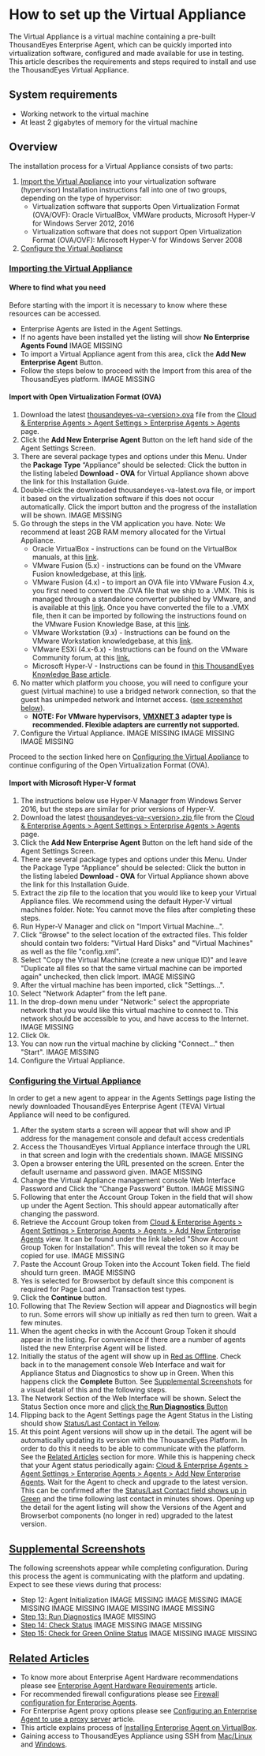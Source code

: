# How to set up the Virtual Appliance

The Virtual Appliance is a virtual machine containing a pre-built ThousandEyes Enterprise Agent, which can be quickly imported into virtualization software, configured and made available for use in testing. This article describes the requirements and steps required to install and use the ThousandEyes Virtual Appliance.    
 

## System requirements

* Working network to the virtual machine
* At least 2 gigabytes of memory for the virtual machine

## Overview

The installation process for a Virtual Appliance consists of two parts:

1. [Import the Virtual Appliance]() into your virtualization software \(hypervisor\)  Installation instructions fall into one of two groups, depending on the type of hypervisor:
   * Virtualization software that supports Open Virtualization Format \(OVA/OVF\):  Oracle VirtualBox, VMWare products, Microsoft Hyper-V for Windows Server 2012, 2016
   * Virtualization software that does not support Open Virtualization Format \(OVA/OVF\):  Microsoft Hyper-V for Windows Server 2008
2. [Configure the Virtual Appliance]()

###  [Importing the Virtual Appliance]()

#### Where to find what you need

Before starting with the import it is necessary to know where these resources can be accessed. 

* Enterprise Agents are listed in the Agent Settings. 
* If no agents have been installed yet the listing will show **No Enterprise Agents Found** IMAGE MISSING
* To import a Virtual Appliance agent from this area, click the **Add New Enterprise Agent** Button. 
* Follow the steps below to proceed with the Import from this area of the ThousandEyes platform. IMAGE MISSING

####  Import with Open Virtualization Format \(OVA\) <a id="import-ova"></a>

1. Download the latest [thousandeyes-va-&lt;version&gt;.ova](https://app.thousandeyes.com/install/downloads/appliance/thousandeyes-appliance.ova) file from the [Cloud & Enterprise Agents &gt; Agent Settings &gt; Enterprise Agents &gt; Agents](https://app.thousandeyes.com/settings/agents/enterprise/?section=agents) page.
2. Click the **Add New Enterprise Agent** Button on the left hand side of the Agent Settings Screen.  
3. There are several package types and options under this Menu. Under the **Package Type** “Appliance” should be selected: Click the button in the listing labeled **Download - OVA** for Virtual Appliance shown above the link for this Installation Guide.  
4. Double-click the downloaded thousandeyes-va-latest.ova file, or import it based on the virtualization software if this does not occur automatically.  Click the import button and the progress of the installation will be shown. IMAGE MISSING
5. Go through the steps in the VM application you have.    Note: We recommend at least 2GB RAM memory allocated for the Virtual Appliance.
   * Oracle VirtualBox - instructions can be found on the VirtualBox manuals, at this [link](http://www.virtualbox.org/manual/ch01.html#ovf).
   * VMware Fusion \(5.x\) - instructions can be found on the VMware Fusion knowledgebase, at this [link](http://pubs.vmware.com/fusion-5/topic/com.vmware.fusion.help.doc/GUID-275EF202-CF74-43BF-A9E9-351488E16030.html).
   * VMware Fusion \(4.x\) - to import an OVA file into VMware Fusion 4.x, you first need to convert the .OVA file that we ship to a .VMX.  This is managed through a standalone converter published by VMware, and is available at this [link](http://communities.vmware.com/community/vmtn/server/vsphere/automationtools/ovf).  Once you have converted the file to a .VMX file, then it can be imported by following the instructions found on the VMware Fusion Knowledge Base, at this [link](http://pubs.vmware.com/fusion-4/index.jsp?topic=/com.vmware.fusion.help.doc/GUID-F8B8DD94-4F5F-4BCB-8811-6B48DC3113E7.html).
   * VMware Workstation \(9.x\) - Instructions can be found on the VMware Workstation knowledgebase, at this [link](http://pubs.vmware.com/workstation-9/index.jsp?topic=%2Fcom.vmware.ws.using.doc%2FGUID-DDCBE9C0-0EC9-4D09-8042-18436DA62F7A.html).
   * VMware ESXi \(4.x-6.x\) - Instructions can be found on the VMware Community forum, at this [link.](http://communities.vmware.com/thread/319846)
   * Microsoft Hyper-V - Instructions can be found in [this ThousandEyes Knowledge Base article](https://success.thousandeyes.com/ViewArticle?articleIdParam=kA0E0000000CmndKAC).
6. No matter which platform you choose, you will need to configure your guest \(virtual machine\) to use a bridged network connection, so that the guest has unimpeded network and Internet access.  \([see screenshot below]()\).
   * **NOTE: For VMware hypervisors,** [**VMXNET 3**](https://kb.vmware.com/s/article/1001805) **adapter type is recommended. Flexible adapters are currently not supported.**
7. Configure the Virtual Appliance.  IMAGE MISSING IMAGE MISSING IMAGE MISSING 

Proceed to the section linked here on [Configuring the Virtual Appliance]() to continue configuring of the Open Virtualization Format \(OVA\).

####  Import with Microsoft Hyper-V format <a id="import-hyperv"></a>

1. The instructions below use Hyper-V Manager from Windows Server 2016, but the steps are similar for prior versions of Hyper-V.
2. Download the latest [thousandeyes-va-&lt;version&gt;.zip ](https://app.thousandeyes.com/install/downloads/appliance/thousandeyes-appliance.zip)file from the [Cloud & Enterprise Agents &gt; Agent Settings &gt; Enterprise Agents &gt; Agents](https://app.thousandeyes.com/settings/agents/enterprise/?section=agents) page.
3. Click the **Add New Enterprise Agent** Button on the left hand side of the Agent Settings Screen.
4. There are several package types and options under this Menu. Under the Package Type “Appliance” should be selected: Click the button in the listing labeled **Download - OVA** for Virtual Appliance shown above the link for this Installation Guide.
5. Extract the zip file to the location that you would like to keep your Virtual Appliance files. We recommend using the default Hyper-V virtual machines folder.  Note: You cannot move the files after completing these steps.
6. Run Hyper-V Manager and click on "Import Virtual Machine...".
7. Click "Browse" to the select location of the extracted files. This folder should contain two folders: "Virtual Hard Disks" and "Virtual Machines" as well as the file "config.xml".
8. Select "Copy the Virtual Machine \(create a new unique ID\)" and leave "Duplicate all files so that the same virtual machine can be imported again" unchecked, then click Import. IMAGE MISSING
9. After the virtual machine has been imported, click "Settings...".
10. Select "Network Adapter" from the left pane.
11. In the drop-down menu under "Network:" select the appropriate network that you would like this virtual machine to connect to. This network should be accessible to you, and have access to the Internet. IMAGE MISSING
12. Click Ok.
13. You can now run the virtual machine by clicking "Connect..." then "Start". IMAGE MISSING
14. Configure the Virtual Appliance.

### [Configuring the Virtual Appliance]()

 In order to get a new agent to appear in the Agents Settings page listing the newly downloaded ThousandEyes Enterprise Agent \(TEVA\) Virtual Appliance will need to be configured. 

1. After the system starts a screen will appear that will show and IP address for the management console and default access credentials
2. Access the ThousandEyes Virtual Appliance interface through the URL in that screen and login with the credentials shown. IMAGE MISSING
3. Open a browser entering the URL presented on the screen.  Enter the default username and password given.  IMAGE MISSING
4. Change the Virtual Appliance management console Web Interface Password and Click the “Change Password” Button.  IMAGE MISSING
5. Following that enter the Account Group Token in the field that will show up under the Agent Section.  This should appear automatically after changing the password.
6. Retrieve the Account Group token from  [Cloud & Enterprise Agents &gt; Agent Settings &gt; Enterprise Agents &gt; Agents &gt; Add New Enterprise Agents](https://app.thousandeyes.com/settings/agents/enterprise/?section=agents) view. It can be found under the link labeled "Show Account Group Token for Installation".  This will reveal the token so it may be copied for use. IMAGE MISSING
7. Paste the Account Group Token into the Account Token field. The field should turn green. IMAGE MISSING
8. Yes is selected for Browserbot by default since this component is required for Page Load and Transaction test types.
9. Click the **Continue** button.
10. Following that The Review Section will appear and Diagnostics will begin to run.  Some errors will show up initially as red then turn to green.  Wait a few minutes.
11. When the agent checks in with the Account Group Token it should appear in the listing.  For convenience if there are a number of agents listed the new Enterprise Agent will be listed.
12. Initially the status of the agent will show up in [Red as Offline]().  Check back in to the management console Web Interface and wait for Appliance Status and Diagnostics to show up in Green. When this happens click the **Complete** Button.  See [Supplemental Screenshots]() for a visual detail of this and the following steps.
13. The Network Section of the Web Interface will be shown.  Select the Status Section once more and [click the **Run Diagnostics** Button]()
14. Flipping back to the Agent Settings page the Agent Status in the Listing should show [Status/Last Contact in Yellow](). 
15. At this point Agent versions will show up in the detail.  The agent will be automatically updating its version with the ThousandEyes Platform.  In order to do this it needs to be able to communicate with the platform.  See the [Related Articles]() section for more.  While this is happening check that your Agent status periodically again: [Cloud & Enterprise Agents &gt; Agent Settings &gt; Enterprise Agents &gt; Agents &gt; Add New Enterprise Agents](https://app.thousandeyes.com/settings/agents/enterprise/?section=agents).  Wait for the Agent to check and upgrade to the latest version.  This can be confirmed after the [Status/Last Contact field shows up in Green]() and the time following last contact in minutes shows.  Opening up the detail for the agent listing will show the Versions of the Agent and Browserbot components \(no longer in red\) upgraded to the latest version.

##  [Supplemental Screenshots]()

The following screenshots appear while completing configuration.  During this process the agent is communicating with the platform and updating.  Expect to see these views during that process:

* Step 12: Agent Initialization IMAGE MISSING IMAGE MISSING IMAGE MISSING IMAGE MISSING IMAGE MISSING IMAGE MISSING
* [Step 13: Run Diagnostics]() IMAGE MISSING
* [Step 14: Check Status]() IMAGE MISSING IMAGE MISSING
* [Step 15: Check for Green Online Status]() IMAGE MISSING IMAGE MISSING

##  [Related Articles]()

* To know more about Enterprise Agent Hardware recommendations please see [Enterprise Agent Hardware Requirements](https://success.thousandeyes.com/PublicArticlePage?articleIdParam=kA044000000LB2uCAG_Enterprise-Agent-Hardware-Requirements) article.
* For recommended firewall configurations please see [Firewall configuration for Enterprise Agents](https://success.thousandeyes.com/PublicArticlePage?articleIdParam=kA044000000CnBtCAK_Firewall-configuration-for-Enterprise-Agents).
* For Enterprise Agent proxy options please see [Configuring an Enterprise Agent to use a proxy server](https://success.thousandeyes.com/PublicArticlePage?articleIdParam=kA044000000LB2kCAG_Configuring-an-Enterprise-Agent-to-use-a-proxy-server) article.
* This article explains process of [Installing Enterprise Agent on VirtualBox](https://success.thousandeyes.com/PublicArticlePage?articleIdParam=kA044000000UGYyCAO_Installing-Enterprise-Agent-on-VirtualBox).
* Gaining access to ThousandEyes Appliance using SSH from [Mac/Linux](https://success.thousandeyes.com/PublicArticlePage?articleIdParam=kA0E0000000CmnrKAC_Connecting-to-the-ThousandEyes-Virtual-Appliance-using-SSH-Mac-Linux) and [Windows](https://success.thousandeyes.com/PublicArticlePage?articleIdParam=kA0E0000000CmnaKAC_Connecting-to-the-ThousandEyes-Virtual-Appliance-using-SSH-Windows). 

